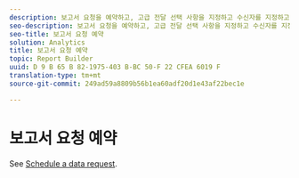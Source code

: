 ```yaml
---
description: 보고서 요청을 예약하고, 고급 전달 선택 사항을 지정하고 수신자를 지정하고 예약 내역을 볼 수 있습니다. 고급 전달 선택 사항을 사용하면 특정 시간에 또는 특정 간격으로 전송할 보고서를 구성할 수 있습니다. 보고서 전송 시 사용할 파일 형식을 지정할 수도 있습니다.
seo-description: 보고서 요청을 예약하고, 고급 전달 선택 사항을 지정하고 수신자를 지정하고 예약 내역을 볼 수 있습니다. 고급 전달 선택 사항을 사용하면 특정 시간에 또는 특정 간격으로 전송할 보고서를 구성할 수 있습니다. 보고서 전송 시 사용할 파일 형식을 지정할 수도 있습니다.
seo-title: 보고서 요청 예약
solution: Analytics
title: 보고서 요청 예약
topic: Report Builder
uuid: D 9 B 65 B 82-1975-403 B-BC 50-F 22 CFEA 6019 F
translation-type: tm+mt
source-git-commit: 249ad59a8809b56b1ea60adf20d1e43af22bec1e

---
```



# 보고서 요청 예약

See [Schedule a data request](/help/analyze/report-builder/t-schedule-a-data-request.md).